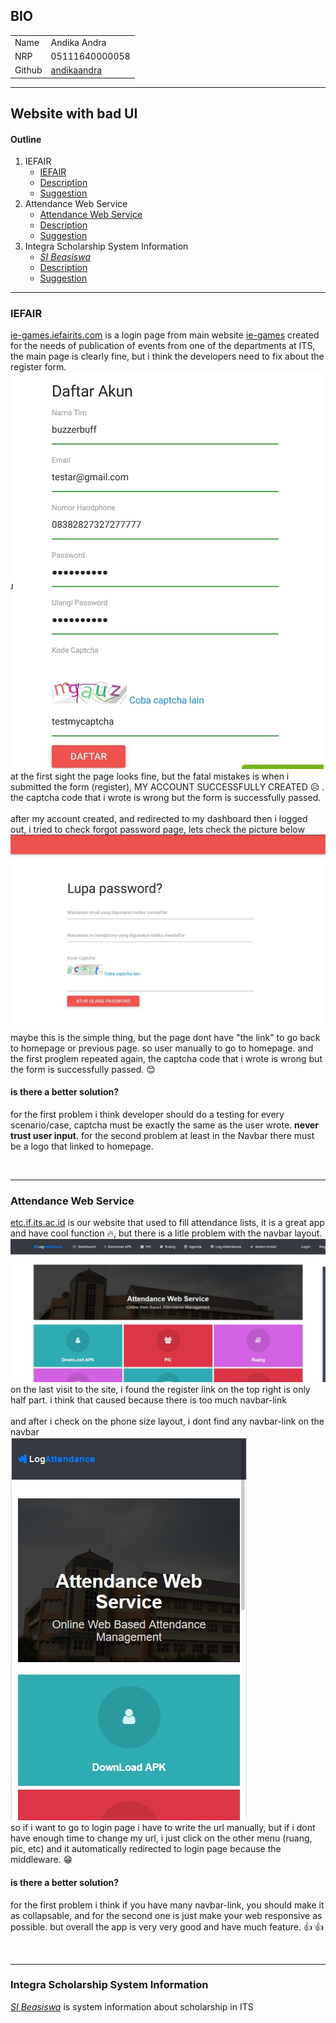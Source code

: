 ## BIO
|||
------------ | -------------
Name | Andika Andra
NRP | 05111640000058
Github | [andikaandra](https://github.com/andikaandra)

---

## Website with bad UI
#### Outline
1. IEFAIR
   * [IEFAIR](http://ie-games.iefairits.com)
   * [Description](#iefair)
   * [Suggestion](#is-there-a-better-solution)
1. Attendance Web Service
   * [Attendance Web Service](http://etc.if.its.ac.id)
   * [Description](#attendance-web-service)
   * [Suggestion](#is-there-a-better-solution-1)
1. Integra Scholarship System Information
   * [*SI* *Beasiswa*](http://beasiswa.its.ac.id/data/home.php)
   * [Description](#attendance-web-service)
   * [Suggestion](#is-there-a-better-solution-1)
---

### IEFAIR 
[ie-games.iefairits.com](http://ie-games.iefairits.com) is a login page from main website [ie-games](https://www.iefairits.com/) created for the needs of publication of events from one of the departments at ITS, the main page is clearly fine, but i think the developers need to fix about the register form.
<br> ![register-page](assets/img/1549980550323.jpg) <br>
at the first sight the page looks fine, but the fatal mistakes is when i submitted the form (register), MY ACCOUNT SUCCESSFULLY CREATED :disappointed_relieved: . the captcha code that i wrote is wrong but the form is successfully passed.
<br><br>
after my account created, and redirected to my dashboard then i logged out, i tried to check forgot password page, lets check the picture below
<br> ![forgot-page](assets/img/1549980850738.jpg) <br>
maybe this is the simple thing, but the page dont have "the link" to go back to homepage or previous page. so user manually to go to homepage. and the first proglem repeated again, the captcha code that i wrote is wrong but the form is successfully passed. :blush:

#### is there a better solution?
for the first problem i think developer should do a testing for every scenario/case, captcha must be exactly the same as the user wrote. **never trust user input**. for the second problem at least in the Navbar there must be a logo that linked to homepage.

<br>

---

### Attendance Web Service
[etc.if.its.ac.id](http://etc.if.its.ac.id) is our website that used to fill attendance lists, it is a great app and have cool function :fire:, but there is a litle problem with the navbar layout.
<br> ![navbar-lg](assets/img/1549979884983.jpg) <br>
on the last visit to the site, i found the register link on the top right is only half part. i think that caused because there is too much navbar-link 
<br><br>
and after i check on the phone size layout, i dont find any navbar-link on the navbar
<br> ![navbar-sm](assets/img/1549980111138.jpg) <br>
so if i want to go to login page i have to write the url manually, but if i dont have enough time to change my url, i just click on the other menu (ruang, pic, etc) and it automatically redirected to login page because the middleware. :grin: 

#### is there a better solution?
for the first problem i think if you have many navbar-link, you should make it as collapsable, and for the second one is just make your web responsive as possible. but overall the app is very very good and have much feature. :+1: :+1:

<br>

---

### Integra Scholarship System Information
[*SI* *Beasiswa*](http://beasiswa.its.ac.id/data/home.php) is system information about scholarship in ITS



